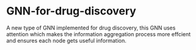 # GNN-for-drug-discovery
A new type of GNN implemented for drug discovery, this GNN uses attention which makes the information aggregation process more effcient and ensures each node gets useful information.
